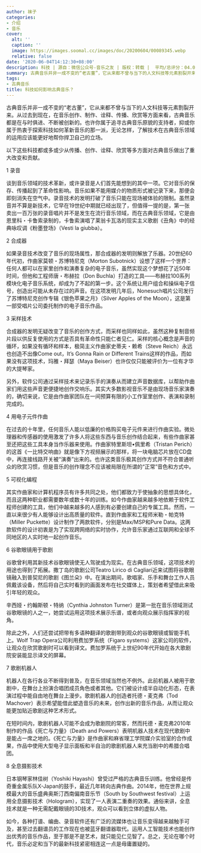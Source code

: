 ```yaml
---
author: 袜子
categories:
- 介绍
- 音乐
cover:
  alt: ''
  caption: ''
  image: https://images.soomal.cc/images/doc/20200604/00089345.webp
  relative: false
date: '2020-06-04T14:12:30+08:00'
description: 科技 | 源自：微信公众号-音乐之友 | 版权：转载 |  平均/总评分：04.00/4
summary: 古典音乐并非一成不变的“老古董”，它从来都不曾与当下的人文科技等元素割裂开来。从过去到现在，在音乐创作、制作、诠释、传播、欣赏等方面来看，古典音乐都是在与时俱进、不断被创新的。也许你属于追寻古典音乐原貌的支持者，抑或你属于热衷于探索科技如何革新音乐的那一派，无论怎样……
tags:
- 古典音乐
title: 科技如何影响古典音乐？
---
```


古典音乐并非一成不变的“老古董”，它从来都不曾与当下的人文科技等元素割裂开来。从过去到现在，在音乐创作、制作、诠释、传播、欣赏等方面来看，古典音乐都是在与时俱进、不断被创新的。也许你属于追寻古典音乐原貌的支持者，抑或你属于热衷于探索科技如何革新音乐的那一派，无论怎样，了解技术在古典音乐领域的运用应该能更好地帮你捍卫自己的立场。
 
以下这些科技都或多或少从传播、创作、诠释、欣赏等多方面对古典音乐做出了重大改变和贡献。

1 录音

谈到音乐领域的技术革新，或许录音是人们首先能想到的其中一项。它对音乐的保存、传播起到了革命性影响。音乐如果不能用媒介的物质形式被记录下来，那便会即刻消失在空气中。录音技术的发明打破了音乐只能在现场被体验的限制。虽然录音并不算是新技术，它早在19世纪中期就已经出现了，但值得一提的是，第一张卖出一百万张的录音唱片并不是发生在流行音乐领域，而在古典音乐领域，它是由恩里科・卡鲁索录制的，卡鲁索演唱了莱翁卡瓦洛的现实主义歌剧《丑角》中的经典咏叹调《粉墨登场》（Vesti la giubba）。

2 合成器

如果录音技术改变了音乐的现场属性，那合成器的发明则解放了乐器。20世纪60年代初，作曲家莫顿・苏博特尼克（Morton Subotnick）设想了这样一个世界：任何人都可以在家里创作和演奏复杂的电子音乐，虽然实现这个梦想花了近50年时间，但他和工程师唐・布赫拉（Don Buchla）打造的工具――布赫拉100系列模块化电子音乐系统，却成为了不起的第一步。这个系统让用户组合和操纵电子信号，创造出可能从未存在过的声音。在这项发明几年后，Nonesuch唱片公司发行了苏博特尼克创作专辑《银色苹果之月》（Silver Apples of the Moon），这是第一部受唱片公司委托制作的电子音乐作品。

3 采样技术

合成器的发明无疑改变了音乐的创作方式，而采样也同样如此，虽然这种复制音频片段以供反复使用的方式是否具有革命性只能仁者见仁。采样的核心概念是声音的循环，如果没有循环和样本，极简主义作曲家史蒂夫・赖希（Steve Reich）永远也创造不出像Come out，It’s Gonna Rain or Different Trains这样的作品，而如果没有这项技术，玛雅・拜瑟（Maya Beiser）也许仅仅只能被评价为一位有才华的大提琴家。

另外，软件公司通过采样技术来记录乐手的演奏从而建立声音数据库，以帮助作曲家们用这些声音更便捷地创作交响乐。其实大多数影视音乐不是由现场音乐家演奏的，确切来说，它是由作曲家团队在一间预算有限的小工作室里创作、表演和录制完成的。

4 用电子元件作曲

在过去的十年里，任何音乐人能以低廉的价格购买电子元件来进行作曲实验。微处理器和传感器的使用激发了许多人将这些东西与音乐创作结合起来，有些作曲家甚至还把这些工具本身当作乐器来使用。作曲家特里斯坦•佩里希（Tristan Perich）的这首《一比特交响曲》就是像下方视频展示的那样，将一块电脑芯片放在CD盘中，再连接线路开关被“演奏”出来的。也许这类音乐极其创作方式并不符合普通听众的欣赏习惯，但是音乐的创作理念不应该被局限在所谓的“正常”音色和方式中。

5 可视化编程

其实作曲家和计算机程序员有许多共同之处，他们都致力于使抽象的思想具体化，而且这两种职业都需要数年或数十年的训练。如今作曲家越来越多地依赖于软件工程师创建的工具，他们中越来越多的人感到有必要创建自己的专属工具。然而，一直以来很少有人能够设计出高质量的软件。直到作曲家和工程师米勒・帕克特（Miller Puckette）设计制作了两款软件，分别是Max/MSP和Pure Data。这两款软件的设计初衷是为了实现跨网络的实时协作，允许音乐家通过互联网和全球不同地区的人实时地一起创作音乐。

6 谷歌眼镜用于歌剧

谷歌曾利用其新技术谷歌眼镜使无人驾驶成为现实。在古典音乐领域，这项技术的用途也得到了拓展。撒丁岛的歌剧公司Teatro Lirico di Cagliari近来试图将谷歌眼镜融入到普契尼的歌剧《图兰朵》中。在演出期间，歌唱家、乐手和舞台工作人员佩戴该设备，然后将自己实时看到的画面发布在社交媒体上，策划者希望借此来吸引年轻的观众。

辛西娅・约翰斯顿・特纳（Cynthia Johnston Turner）是第一批在音乐领域测试谷歌眼镜的人之一，她尝试运用这项技术展示乐谱，或者向观众展示指挥家的视角。

除此之外，人们还尝试把带有多语种翻译的歌剧带到观众的谷歌眼镜或智能手机上。Wolf Trap Opera公司利用费加罗系统（Figaro systems）这家公司的软件，让观众在欣赏歌剧时可以看到译文。费加罗系统于上世纪90年代开始在各大歌剧院安装能显示译文的屏幕。

7 歌剧机器人

机器人在各行各业不断得到普及，在音乐领域当然也不例外。此前机器人被用于歌剧中，在舞台上扮演合唱团成员角色或者其他。它们被设计成半自动化形态，在表演过程中能自由地在舞台上漫步。歌剧机器人的创造者托德・麦克弗（Tod Machover）表示希望能借此塑造音乐的未来，创作出新的音乐作品，从而让观众能更加贴近歌剧这种艺术形式。

在短时间内，歌剧机器人可能不会成为歌剧院的常客，然而托德・麦克弗2010年制作的作品《死亡与力量》（Death and Powers）表明机器人技术在现代歌剧中是能占一席之地的。《死亡与力量》是作曲家和麻省理工学院媒介实验室的合作成果，作品中使用大型电子显示面板和半自治的歌剧机器人来充当剧中的希腊合唱团。

8 全息摄影技术

日本钢琴家林佳树（Yoshiki Hayashi）曾受过严格的古典音乐训练。他曾经是传奇重金属乐队X-Japan的鼓手，最近几年转向古典作曲。2014年，他在世界上规模最大的音乐盛典奥斯汀西南偏南音乐节（South by Southwest festival）上运用全息摄影技术（Hologram），实现了一人表演二重奏的效果。通俗来讲，全息技术就是一种无需配戴眼镜的3D技术，观众可以看到立体的虚拟人物。

如今，各种打谱、编曲、录音软件还有广泛的流媒体也让音乐变得越来越触手可及，甚至过去翻谱员的工作现在也被蓝牙翻谱器取代。运用人工智能技术也能创作出优秀的音乐作品，至于那是不是艺术，就只能见仁见智了。总之，无论在哪个时代，音乐必定和当下的最新科技紧密相连这一点是毋庸置疑的。